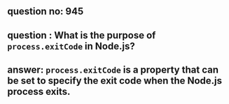 
      
## question no: 945

## question : What is the purpose of `process.exitCode` in Node.js?

## answer: `process.exitCode` is a property that can be set to specify the exit code when the Node.js process exits.
      